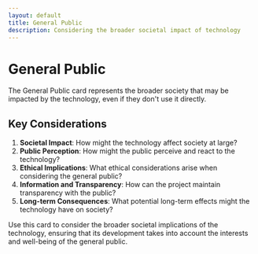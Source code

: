 ```yaml
---
layout: default
title: General Public
description: Considering the broader societal impact of technology
---
```


# General Public

The General Public card represents the broader society that may be impacted by the technology, even if they don't use it directly.

## Key Considerations

1. **Societal Impact**: How might the technology affect society at large?
2. **Public Perception**: How might the public perceive and react to the technology?
3. **Ethical Implications**: What ethical considerations arise when considering the general public?
4. **Information and Transparency**: How can the project maintain transparency with the public?
5. **Long-term Consequences**: What potential long-term effects might the technology have on society?

Use this card to consider the broader societal implications of the technology, ensuring that its development takes into account the interests and well-being of the general public.
